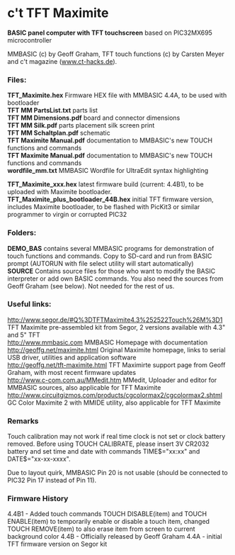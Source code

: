 c't TFT Maximite
================

<b>BASIC panel computer with TFT touchscreen</b> based on PIC32MX695 microcontroller</b>

MMBASIC (c) by Geoff Graham, TFT touch functions (c) by Carsten Meyer and c't magazine (www.ct-hacks.de).

### Files:

<b>TFT_Maximite.hex</b> Firmware HEX file with MMBASIC 4.4A, to be used with bootloader<br>
<b>TFT MM PartsList.txt</b> parts list<br>
<b>TFT MM Dimensions.pdf</b> board and connector dimensions<br>
<b>TFT MM Silk.pdf</b>	parts placement silk screen print<br>
<b>TFT MM Schaltplan.pdf</b> schematic<br>
<b>TFT Maximite Manual.pdf</b> documentation to MMBASIC's new TOUCH functions and commands<br>
<b>TFT Maximite Manual.pdf</b> documentation to MMBASIC's new TOUCH functions and commands<br>
<b>wordfile_mm.txt</b> MMBASIC Wordfile for UltraEdit syntax highlighting

<b>TFT_Maximite_xxx.hex</b> latest firmware build (current: 4.4B1), to be uploaded with Maximite bootloader.
<b>TFT_Maximite_plus_bootloader_44B.hex</b> initial TFT firmware version, includes Maximite bootloader, to be flashed with PicKit3 or similar programmer to virgin or corrupted PIC32

### Folders:

<b>DEMO_BAS</b> contains several MMBASIC programs for demonstration of touch functions and commands. Copy to SD-card and run from BASIC prompt (AUTORUN with file select utility will start automatically)<br>
<b>SOURCE</b> Contains source files for those who want to modify the BASIC interpreter or add own BASIC commands. You also need the sources from Geoff Graham (see below). Not needed for the rest of us.

### Useful links:

http://www.segor.de/#Q%3DTFTMaximite4.3%252522Touch%26M%3D1 TFT Maximite pre-assembled kit from Segor, 2 versions available with 4.3" and 5" TFT<br>
http://www.mmbasic.com	MMBASIC Homepage with documentation<br>
http://geoffg.net/maximite.html	Original Maximite homepage, links to serial USB driver, 
utilities and application software<br>
http://geoffg.net/tft-maximite.html TFT Maximirte support page from Geoff Graham, with most recent firmware updates<br>
http://www.c-com.com.au/MMedit.htm	MMedit, Uploader and editor for MMBASIC sources, 
also applicable for TFT Maximite<br>
http://www.circuitgizmos.com/products/cgcolormax2/cgcolormax2.shtml	GC Color Maximite 2 with MMIDE utility, 
also applicable for TFT Maximite<br>

### Remarks

Touch calibration may not work if real time clock is not set or clock battery removed. Before using TOUCH CALIBRATE, please insert 3V CR2032 battery and set time and date with commands TIME$="xx:xx" and DATE$="xx-xx-xxxx".

Due to layout quirk, MMBASIC Pin 20 is not usable (should be connected to PIC32 Pin 17 instead of Pin 11).

### Firmware History

4.4B1 - Added touch commands TOUCH DISABLE(item) and TOUCH ENABLE(item) to temporarily enable or disable a touch item, changed TOUCH REMOVE(item) to also erase item from screen to current background color
4.4B - Officially released by Geoff Graham
4.4A - initial TFT firmware version on Segor kit